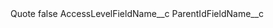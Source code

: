 <?xml version="1.0" encoding="UTF-8"?>
<CustomMetadata xmlns="http://soap.sforce.com/2006/04/metadata" xmlns:xsi="http://www.w3.org/2001/XMLSchema-instance">
    <label>Quote</label>
    <protected>false</protected>
    <values>
        <field>AccessLevelFieldName__c</field>
        <value xsi:nil="true"/>
    </values>
    <values>
        <field>ParentIdFieldName__c</field>
        <value xsi:nil="true"/>
    </values>
</CustomMetadata>

